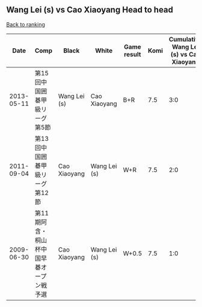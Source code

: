 ## Wang Lei (s) vs Cao Xiaoyang Head to head

[Back to ranking](../../index.md)




| **Date** | **Comp** | **Black** | **White** | **Game result** | **Komi** | **Cumulative Wang Lei (s) vs Cao Xiaoyang** | **Wang Lei (s) streak** | **Cao Xiaoyang streak** | 
| --- | --- | --- | --- | --- | --- | --- | --- | --- |
| 2013-05-11 | 第15回中国囲碁甲級リーグ第5節 | Wang Lei (s) | Cao Xiaoyang | B+R | 7.5 | 3:0 | 3 | 0 | 
| 2011-09-04 | 第13回中国囲碁甲級リーグ第12節 | Cao Xiaoyang | Wang Lei (s) | W+R | 7.5 | 2:0 | 2 | 0 | 
| 2009-06-30 | 第11期阿含・桐山杯中国早碁オープン戦予選 | Cao Xiaoyang | Wang Lei (s) | W+0.5 | 7.5 | 1:0 | 1 | 0 |




